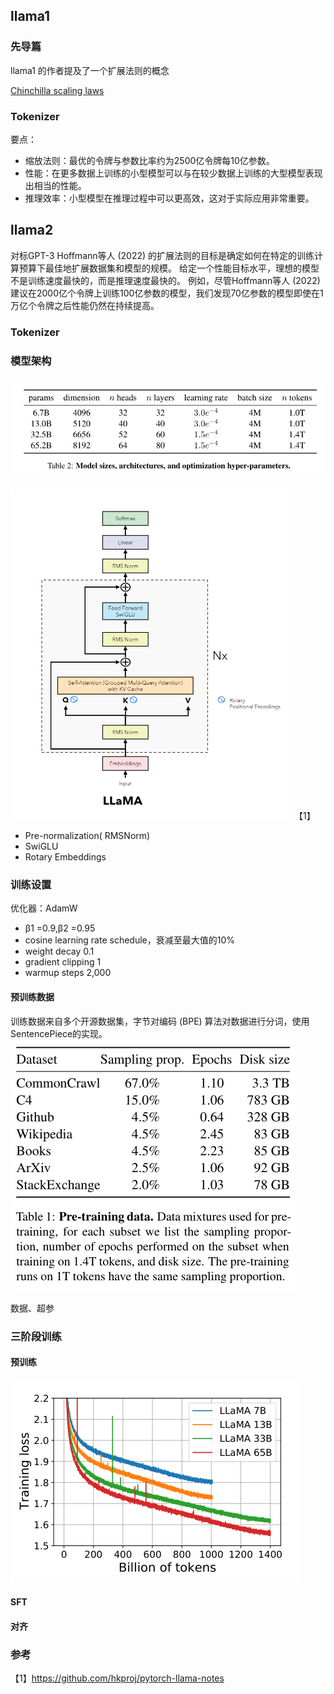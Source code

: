 ## llama1
### 先导篇
llama1 的作者提及了一个扩展法则的概念

[Chinchilla scaling laws](https://arxiv.org/pdf/2203.15556)
### Tokenizer


要点：
- 缩放法则：最优的令牌与参数比率约为2500亿令牌每10亿参数。
- 性能：在更多数据上训练的小型模型可以与在较少数据上训练的大型模型表现出相当的性能。
- 推理效率：小型模型在推理过程中可以更高效，这对于实际应用非常重要。
## llama2
对标GPT-3
Hoffmann等人 (2022) 的扩展法则的目标是确定如何在特定的训练计算预算下最佳地扩展数据集和模型的规模。
给定一个性能目标水平，理想的模型不是训练速度最快的，而是推理速度最快的。
例如，尽管Hoffmann等人 (2022) 建议在2000亿个令牌上训练100亿参数的模型，我们发现70亿参数的模型即使在1万亿个令牌之后性能仍然在持续提高。

### Tokenizer
### 模型架构
![img_1.png](images/img_1.png)

![img.png](images/img2.png)【1】
- Pre-normalization( RMSNorm)
- SwiGLU
- Rotary Embeddings

### 训练设置
优化器：AdamW
- β1 =0.9,β2 =0.95
- cosine learning rate schedule，衰减至最大值的10%
- weight decay 0.1
- gradient clipping 1
- warmup steps 2,000
#### 预训练数据

训练数据来自多个开源数据集，字节对编码 (BPE) 算法对数据进行分词，使用SentencePiece的实现。
![img.png](images/img.png)

数据、超参

### 三阶段训练
#### 预训练
![img.png](images/img3.png)
#### SFT
#### 对齐

### 参考
【1】https://github.com/hkproj/pytorch-llama-notes



